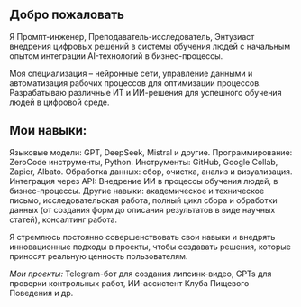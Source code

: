 ## Добро пожаловать
Я Промпт-инженер, Преподаватель-исследователь, Энтузиаст внедрения цифровых решений в системы обучения людей с начальным опытом интеграции AI-технологий в бизнес-процессы.

Моя специализация – нейронные сети, управление данными и автоматизация рабочих процессов для оптимизации процессов. Разрабатываю различные ИТ и ИИ-решения для успешного обучения людей в цифровой среде.

## Мои навыки:

Языковые модели: GPT, DeepSeek, Mistral и другие.
Программирование: ZeroCode инструменты, Python.
Инструменты: GitHub, Google Collab, Zapier, Albato.
Обработка данных: сбор, очистка, анализ и визуализация.
Интеграция через API: Внедрение ИИ в процессы обучения людей, в бизнес-процессы.
Другие навыки: академическое и техническое письмо, исследовательская работа, полный цикл сбора и обработки данных (от создания форм до описания результатов в виде научных статей), консалтинг работа.

Я стремлюсь постоянно совершенствовать свои навыки и внедрять инновационные подходы в проекты, чтобы создавать решения, которые приносят реальную ценность пользователям.

*Мои проекты:* Telegram-бот для создания липсинк-видео, GPTs для проверки контрольных работ, ИИ-ассистент Клуба Пищевого Поведения и др.   
